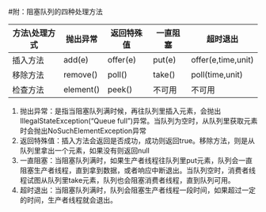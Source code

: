 #附：阻塞队列的四种处理方法

| 方法\处理方式|抛出异常    |  返回特殊值 |一直阻塞|超时退出
| -----------| ----- | ----|----|-----|
| 插入方法    |add(e) |   offer(e) |put(e)|offer(e,time,unit)
| 移除方法    |remove() |  poll()|take()|poll(time,unit)
| 检查方法    |element()	| peek() |不可用|不可用


1. 抛出异常：是指当阻塞队列满时候，再往队列里插入元素，会抛出IllegalStateException(“Queue full”)异常。当队列为空时，从队列里获取元素时会抛出NoSuchElementException异常 
2. 返回特殊值：插入方法会返回是否成功，成功则返回true。移除方法，则是从队列里拿出一个元素，如果没有则返回null
3. 一直阻塞：当阻塞队列满时，如果生产者线程往队列里put元素，队列会一直阻塞生产者线程，直到拿到数据，或者响应中断退出。当队列空时，消费者线程试图从队列里take元素，队列也会阻塞消费者线程，直到队列可用。
4. 超时退出：当阻塞队列满时，队列会阻塞生产者线程一段时间，如果超过一定的时间，生产者线程就会退出。
